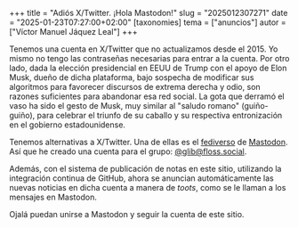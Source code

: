 +++
title = "Adiós X/Twitter. ¡Hola Mastodon!"
slug = "2025012307271"
date = "2025-01-23T07:27:00+02:00"
[taxonomies]
tema = ["anuncios"]
autor = ["Víctor Manuel Jáquez Leal"]
+++

Tenemos una cuenta en X/Twitter que no actualizamos desde el 2015. Yo mismo no
tengo las contraseñas necesarias para entrar a la cuenta. Por otro lado, dada la
elección presidencial en EEUU de Trump con el apoyo de Elon Musk, dueño de dicha
plataforma, bajo sospecha de modificar sus algoritmos para favorecer discursos
de extrema derecha y odio, son razones suficientes para abandonar esa red
social. La gota que derramó el vaso ha sido el gesto de Musk, muy similar al
"saludo romano" (guiño-guiño), para celebrar el triunfo de su caballo y su
respectiva entronización en el gobierno estadounidense.

Tenemos alternativas a X/Twitter. Una de ellas es el
[fediverso](https://es.wikipedia.org/wiki/Fediverso) de
[Mastodon](https://es.wikipedia.org/wiki/Mastodon_(red_social)). Así que he
creado una cuenta para el grupo:
[@glib@floss.social](https://floss.social/@glib).

Además, con el sistema de publicación de notas en este sitio, utilizando la
integración continua de GitHub, ahora se anuncian automáticamente las nuevas
noticias en dicha cuenta a manera de *toots*, como se le llaman a los mensajes
en Mastodon.

Ojalá puedan unirse a Mastodon y seguir la cuenta de este sitio.

